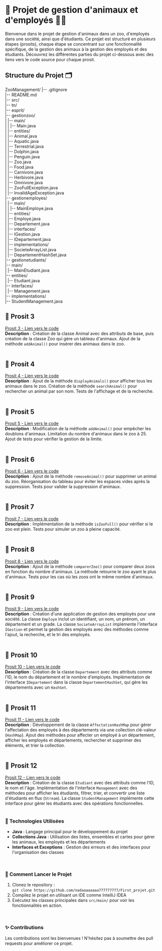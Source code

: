 # 🦁 Projet de gestion d'animaux et d'employés 🧑‍💼

Bienvenue dans le projet de gestion d'animaux dans un zoo, d'employés dans une société, ainsi que d'étudiants. Ce projet est structuré en plusieurs étapes (prosits), chaque étape se concentrant sur une fonctionnalité spécifique, de la gestion des animaux à la gestion des employés et des étudiants. Découvrez les différentes parties du projet ci-dessous avec des liens vers le code source pour chaque prosit.

## Structure du Projet 🗂️

ZooManagement/
|-- .gitignore  
|-- README.md  
|-- src/  
    |-- tn/  
        |-- esprit/  
            |-- gestionzoo/  
            |   |-- main/  
            |   |   |-- Main.java  
            |   |-- entities/  
            |       |-- Animal.java  
            |       |-- Aquatic.java  
            |       |-- Terrestrial.java  
            |       |-- Dolphin.java  
            |       |-- Penguin.java  
            |       |-- Zoo.java  
            |       |-- Food.java  
            |       |-- Carnivore.java  
            |       |-- Herbivore.java  
            |       |-- Omnivore.java  
            |       |-- ZooFullException.java  
            |       |-- InvalidAgeException.java  
            |-- gestionemployes/  
            |   |-- main/  
            |   |   |-- MainEmploye.java  
            |   |-- entities/  
            |       |-- Employe.java  
            |       |-- Departement.java  
            |   |-- interfaces/  
            |       |-- IGestion.java  
            |       |-- IDepartement.java  
            |   |-- implementations/  
            |       |-- SocieteArrayList.java  
            |       |-- DepartementHashSet.java  
            |-- gestionetudiants/  
                |-- main/  
                |   |-- MainEtudiant.java  
                |-- entities/  
                |   |-- Etudiant.java  
                |-- interfaces/  
                |   |-- Management.java  
                |-- implementations/  
                    |-- StudentManagement.java  

## 📝 Prosit 3
[Prosit 3 - Lien vers le code](https://github.com/nadaaaaaaaa777777777/First_projet/tree/prosit3)  
**Description** : Création de la classe Animal avec des attributs de base, puis création de la classe Zoo qui gère un tableau d'animaux. Ajout de la méthode `addAnimal()` pour insérer des animaux dans le zoo.  
<br>

## 📝 Prosit 4
[Prosit 4 - Lien vers le code](https://github.com/nadaaaaaaaa777777777/First_projet/tree/prosit4)  
**Description** : Ajout de la méthode `displayAnimals()` pour afficher tous les animaux dans le zoo. Création de la méthode `searchAnimal()` pour rechercher un animal par son nom. Tests de l'affichage et de la recherche.  
<br>

## 📝 Prosit 5
[Prosit 5 - Lien vers le code](https://github.com/nadaaaaaaaa777777777/First_projet/tree/prosit5)  
**Description** : Modification de la méthode `addAnimal()` pour empêcher les doublons d'animaux. Limitation du nombre d'animaux dans le zoo à 25. Ajout de tests pour vérifier la gestion de la limite.  
<br>

## 📝 Prosit 6
[Prosit 6 - Lien vers le code](https://github.com/nadaaaaaaaa777777777/First_projet/tree/prosit6)  
**Description** : Ajout de la méthode `removeAnimal()` pour supprimer un animal du zoo. Réorganisation du tableau pour éviter les espaces vides après la suppression. Tests pour valider la suppression d'animaux.  
<br>

## 📝 Prosit 7
[Prosit 7 - Lien vers le code](https://github.com/nadaaaaaaaa777777777/First_projet/tree/prosit7)  
**Description** : Implémentation de la méthode `isZooFull()` pour vérifier si le zoo est plein. Tests pour simuler un zoo à pleine capacité.  
<br>

## 📝 Prosit 8
[Prosit 8 - Lien vers le code](https://github.com/nadaaaaaaaa777777777/First_projet/tree/prosit8)  
**Description** : Ajout de la méthode `comparerZoo()` pour comparer deux zoos en fonction du nombre d'animaux. La méthode retourne le zoo ayant le plus d'animaux. Tests pour les cas où les zoos ont le même nombre d'animaux.  
<br>

## 📝 Prosit 9
[Prosit 9 - Lien vers le code](https://github.com/nadaaaaaaaa777777777/First_projet/tree/prosit9)  
**Description** : Création d'une application de gestion des employés pour une société. La classe `Employe` inclut un identifiant, un nom, un prénom, un département et un grade. La classe `SocieteArrayList` implémente l'interface `IGestion` et permet la gestion des employés avec des méthodes comme l'ajout, la recherche, et le tri des employés.  
<br>

## 📝 Prosit 10
[Prosit 10 - Lien vers le code](https://github.com/nadaaaaaaaa777777777/First_projet/tree/prosit10)  
**Description** : Création de la classe `Departement` avec des attributs comme l'ID, le nom du département et le nombre d'employés. Implémentation de l'interface `IDepartement` dans la classe `DepartementHashSet`, qui gère les départements avec un `HashSet`.  
<br>

## 📝 Prosit 11
[Prosit 11 - Lien vers le code](https://github.com/nadaaaaaaaa777777777/First_projet/tree/prosit11)  
**Description** : Développement de la classe `AffectationHashMap` pour gérer l'affectation des employés à des départements via une collection clé-valeur (`HashMap`). Ajout des méthodes pour affecter un employé à un département, afficher les employés et départements, rechercher et supprimer des éléments, et trier la collection.  
<br>

## 📝 Prosit 12
[Prosit 12 - Lien vers le code](https://github.com/nadaaaaaaaa777777777/First_projet/tree/prosit12)  
**Description** : Création de la classe `Etudiant` avec des attributs comme l'ID, le nom et l'âge. Implémentation de l'interface `Management` avec des méthodes pour afficher les étudiants, filtrer, trier, et convertir une liste d'étudiants en flux (`Stream`). La classe `StudentManagement` implémente cette interface pour gérer les étudiants avec des opérations fonctionnelles.  
<br>

### 📌 Technologies Utilisées
- **Java** : Langage principal pour le développement du projet
- **Collections Java** : Utilisation des listes, ensembles et cartes pour gérer les animaux, les employés et les départements
- **Interfaces et Exceptions** : Gestion des erreurs et des interfaces pour l'organisation des classes  
<br>

### 🚀 Comment Lancer le Projet
1. Clonez le repository :  
   `git clone https://github.com/nadaaaaaaaa777777777/First_projet.git`
2. Compilez le projet en utilisant un IDE comme IntelliJ IDEA  
3. Exécutez les classes principales dans `src/main/` pour voir les fonctionnalités en action.  
<br>

### ✨ Contributions
Les contributions sont les bienvenues ! N'hésitez pas à soumettre des pull requests pour améliorer ce projet.
